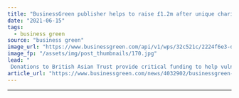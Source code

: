 ```yaml
---
title: "BusinessGreen publisher helps to raise £1.2m after unique charity royal cycling tour"
date: "2021-06-15"
tags: 
  - business green
source: "business green"
image_url: "https://www.businessgreen.com/api/v1/wps/32c521c/2224f6e3-de2b-484b-9824-039dc697abaf/1/PalacesOnWheelsHRHjun21-185x114.jpg"
image_fp: "/assets/img/post_thumbnails/170.jpg"
lead: "
 Donations to British Asian Trust provide critical funding to help vulnerable people in South Asia whose lives have been devastated by Covid-19 ..."
article_url: "https://www.businessgreen.com/news/4032902/businessgreen-publisher-helps-raise-gbp-unique-charity-royal-cycling-tour"
---
```


---
